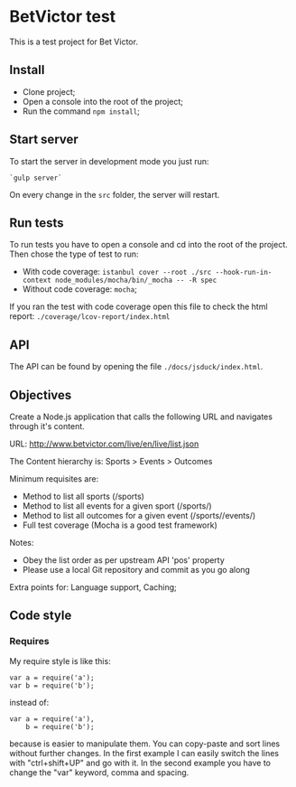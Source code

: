 # BetVictor test

This is a test project for Bet Victor.



## Install

 - Clone project;
 - Open a console into the root of the project;
 - Run the command `npm install`;



## Start server

To start the server in development mode you just run:

    `gulp server`

On every change in the `src` folder, the server will restart.



## Run tests

To run tests you have to open a console and cd into the root of the project. Then chose the type of test to run:

 - With code coverage: `istanbul cover --root ./src --hook-run-in-context node_modules/mocha/bin/_mocha -- -R spec`
 - Without code coverage: `mocha`;

If you ran the test with code coverage open this file to check the html report: `./coverage/lcov-report/index.html`



## API

The API can be found by opening the file `./docs/jsduck/index.html`.



## Objectives

Create a Node.js application that calls the following URL and navigates through it's content.

URL: http://www.betvictor.com/live/en/live/list.json

The Content hierarchy is: Sports > Events > Outcomes

Minimum requisites are:

 - Method to list all sports (/sports)
 - Method to list all events for a given sport (/sports/<id>)
 - Method to list all outcomes for a given event (/sports/<id>/events/<id>)
 - Full test coverage (Mocha is a good test framework)

Notes:

 - Obey the list order as per upstream API 'pos' property
 - Please use a local Git repository and commit as you go along

Extra points for: Language support, Caching;



## Code style

### Requires

My require style is like this:

    var a = require('a');
    var b = require('b');

instead of:

    var a = require('a'),
        b = require('b');

because is easier to manipulate them. You can copy-paste and sort lines without further changes. In the first example I can easily switch the lines with "ctrl+shift+UP" and go with it. In the second example you have to change the "var" keyword, comma and spacing.
